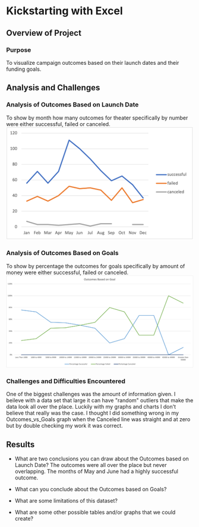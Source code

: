 
# Kickstarting with Excel

## Overview of Project

### Purpose
To visualize campaign outcomes based on their launch dates and their funding goals.
## Analysis and Challenges

### Analysis of Outcomes Based on Launch Date
To show by month how many outcomes for theater specifically by number were either successful, failed or canceled. 
![myTest]( https://github.com/nfreeman19/Kickstarter_Analysis/blob/main/Resources/Theater_Outcomes_vs_Launch.png) 

### Analysis of Outcomes Based on Goals
To show by percentage the outcomes for goals specifically by amount of money were either successful, failed or canceled.
![myTest]( https://github.com/nfreeman19/Kickstarter_Analysis/blob/main/Resources/Outcomes_vs_Goals.png?raw=true)

### Challenges and Difficulties Encountered
One of the biggest challenges was the amount of information given. I beileve with a data set that large it can have "random" outliers that make the data look all over the place. Luckily with my graphs and charts I don't believe that really was the case. I thought I did something wrong in my Outcomes_vs_Goals graph when the Canceled line was straight and at zero but by double checking my work it was correct. 

## Results

- What are two conclusions you can draw about the Outcomes based on Launch Date?
The outcomes were all over the place but never overlapping. The months of May and June had a highly successful outcome.

- What can you conclude about the Outcomes based on Goals?

- What are some limitations of this dataset?

- What are some other possible tables and/or graphs that we could create?
